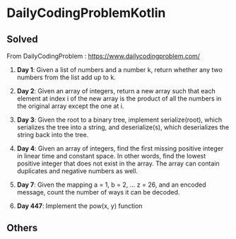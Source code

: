 # DailyCodingProblemKotlin

## Solved

From DailyCodingProblem : https://www.dailycodingproblem.com/

1) **Day 1**: Given a list of numbers and a number k, return whether any two numbers from the list add up to k.
2) **Day 2**: Given an array of integers, return a new array such that each element at index i
             of the new array is the product of all the numbers in the original array except the one at i.

3) **Day 3**: Given the root to a binary tree, implement serialize(root), 
             which serializes the tree into a string, and deserialize(s), 
             which deserializes the string back into the tree.
             
4) **Day 4**: Given an array of integers, find the first missing positive integer in linear time and constant space. In other words, find the lowest positive integer that does not exist in the array. The array can contain duplicates and negative numbers as well.

4) **Day 7**: Given the mapping a = 1, b = 2, ... z = 26, and an encoded message,
              count the number of ways it can be decoded.
             
5) **Day 447**: Implement the pow(x, y) function
             
## Others
